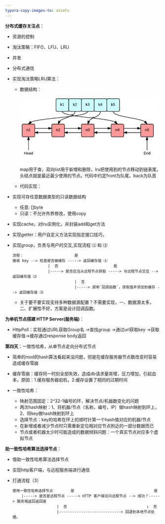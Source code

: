 ```yaml
---
typora-copy-images-to: assets
---
```


**分布式缓存关注点**：

- 资源的控制
- 淘汰策略：FIFO、LFU、LRU
- 并发
- 分布式通信


- 实现淘汰策略LRU算法：

  - 数据结构：

    ![implement lru algorithm with golang](assets/lru.jpg)

    map用于查，双向list用于新增和删除，lru把使用到的节点移动到链表尾，头结点就是最近最少使用的节点。代码中约定front为队尾，back为队首

  - 代码实现：


- 实现可存任意数据类型的只读数据结构
  - 任意: []byte
  - 只读：不允许外界修改，使用copy
  
- 实现cache，对lru实例化，并封装add和get方法

- 实现getter：用户自定义方法实现指定接口技巧，

- 实现group，负责与用户的交互,实现流程 ⑴ 和 ⑶

  ```
  流程：                       是
  接收 key --> 检查是否被缓存 -----> 返回缓存值 ⑴
                  |  否                         是
                  |-----> 是否应当从远程节点获取 -----> 与远程节点交互 --> 返回缓存值 ⑵
                              |  否
                              |-----> 调用`回调函数`，获取值并添加到缓存 --> 返回缓存值 ⑶
  ```

  - 关于要不要实现支持多种数据源配置？不需要实现，一、数据源太多，二、扩展性不好，方案是设计回调函数。

**为单机节点搭建 HTTP Server(服务端)**：

- HttpPoll：实现通过URL获取Group名 ->查找group ->通过url获取key ->获取缓存值->缓存通过response body返回

**第四天**：一致性哈希，从单节点走向分布式节点

- 简单的mod的hash算法看起来没问题，但是在缓存服务器节点数改变时容易造成缓存雪崩

- 缓存雪崩：缓存同一时刻全部失效，造成db请求量突增，压力增加，引起血本，原因：1.缓存服务器宕机，2.缓存设置了相同的过期时间
- 一致性哈希：
  - 映射范围固定：2^32-1编号的环，解决节点/机器数变化的问题
  - 两次hash映射：1、将机器/节点（名称，编号，IP）做hash映射到环上，2、将key做hash映射到环上
  - 选择节点：key的哈希在环上的顺时针第一个hash值对应的机器/节点
  - 在新增或者减少节点时只需重新定位相对应节点附近的一部分数据而已
  - 节点或者机器太少时可能造成的数据倾斜问题：一个真实节点对应多个虚拟节点

**助一致性哈希算法选择节点**：

- 借助一致性哈希算法选择节点

- 实现http客户端，与远程服务端进行通信

- 打通流程（3）

  ````
  使用一致性哈希选择节点        是                                    是
      |-----> 是否是远程节点 -----> HTTP 客户端访问远程节点 --> 成功？-----> 服务端返回返回值
                      |  否                                    ↓  否
                      |----------------------------> 回退到本地节点处理。
  ````

  
